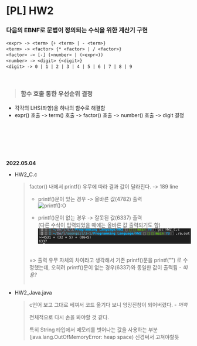 # [PL] HW2

### 다음의 EBNF로 문법이 정의되는 수식을 위한 계산기 구현
    <expr> -> <term> {+ <term> | - <term>}
    <term> -> <factor> {* <factor> | / <factor>}
    <factor> -> [-] (<number> | (<expr>))
    <number> -> <digit> {<digit>}
    <digit> -> 0 | 1 | 2 | 3 | 4 | 5 | 6 | 7 | 8 | 9
<br>

> ### 함수 호출 통한 우선순위 결정
- 각각의 LHS(좌항)을 하나의 함수로 해결함
- expr() 호출 -> term() 호출 -> factor() 호출 -> number() 호출 -> digit 결정
<br>
<br>
<br>
<br>
<br>

**2022.05.04** <br>
- HW2_C.c
    > factor() 내에서 printf() 유무에 따라 결과 값이 달라진다. -> 189 line
    > 
    > + printf()문이 있는 경우 -> 올바른 값(4782) 출력
    > <br> ![printf():O](./image_README/printf("factor()->").png)
    > 
    > + printf()문이 없는 경우 -> 잘못된 값(6337) 출력
    > <br> (다른 수식이 입력되었을 때에는 올바른 값 출력되기도 함)
    > <br> ![printf():X](./image_README/no_printf().png)
    >
    > <br> => 출력 유무 자체의 차이라고 생각해서 기존 printf()문을 printf("") 로 수정했는데, 오히려 printf()문이 없는 경우(6337)와 동일한 값이 출력됨 - *띠용?*
<br><br>

- HW2_Java.java
    > c언어 보고 그대로 베껴서 코드 옮기다 보니 엉망진창이 되어버렸다. - *머쓱*
    >
    > 전체적으로 다시 손을 봐야할 것 같다.
    >
    > 특히 String 타입에서 메모리를 벗어나는 값을 사용하는 부분(java.lang.OutOfMemoryError: heap space) 신경써서 고쳐야할듯